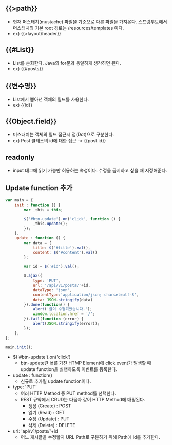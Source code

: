 ## {{>path}}

- 현재 머스태치(mustache) 파일을 기준으로 다른 파일을 가져온다. 스프링부트에서 머스태치의 기본 root 경로는 /resources/templates 이다.
- ex) {{>layout/header}}

## {{#List}}

- List를 순회한다. Java의 for문과 동일하게 생각하면 된다.
- ex) {{#posts}}

## {{변수명}}

- List에서 뽑아낸 객체의 필드를 사용한다.
- ex) {{id}}

## {{Object.field}}

- 머스태치는 객체의 필드 접근시 점(Dot)으로 구분한다.
- ex) Post 클래스의  id에 대한 접근 -> {{post.id}}

## readonly

- input 태그에 읽기 가능만 허용하는 속성이다. 수정을 금지하고 싶을 때 지정해준다.



## Update function 추가

```javascript
var main = {
    init : function () {
        var _this = this;

        $('#btn-update').on('click', function () {
            _this.update();
        });
    },
    update : function () {
        var data = {
            title: $('#title').val(),
            content: $('#content').val()
        };

        var id = $('#id').val();

        $.ajax({
            type: 'PUT',
            url: '/api/v1/posts/'+id,
            dataType: 'json',
            contentType:'application/json; charset=utf-8',
            data: JSON.stringify(data)
        }).done(function() {
            alert('글이 수정되었습니다.');
            window.location.href = '/';
        }).fail(function (error) {
            alert(JSON.stringify(error));
        });
    },
};

main.init();
```

- $('#btn-update').on('click')
  - btn-update란 id를 가진 HTMP Element에 click event가 발생할 때 update function을 실행하도록 이벤트를 등록한다.
- update : function()
  - 신규로 추가될 update function이다.
- type: 'PUT'
  - 여러 HTTP Method 중 PUT method를 선택한다.
  - REST 규약에서 CRUD는 다음과 같이 HTTP Method에 매핑된다.
    - 생성 (Create) : POST
    - 읽기 (Read) : GET
    - 수정 (Update) : PUT
    - 삭제 (Delete) : DELETE
- url: 'api/v1/posts/'+id
  - 어느 게시글을 수정할지 URL Path로 구분하기 위해 Path에 id를 추가한다.